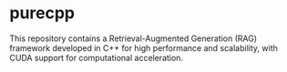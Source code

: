# purecpp
This repository contains a Retrieval-Augmented Generation (RAG) framework developed in C++ for high performance and scalability, with CUDA support for computational acceleration.
